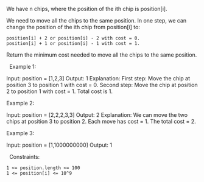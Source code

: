 We have n chips, where the position of the ith chip is position[i].

We need to move all the chips to the same position. In one step, we can change the position of the ith chip from position[i] to:


	position[i] + 2 or position[i] - 2 with cost = 0.
	position[i] + 1 or position[i] - 1 with cost = 1.


Return the minimum cost needed to move all the chips to the same position.

 
Example 1:

Input: position = [1,2,3]
Output: 1
Explanation: First step: Move the chip at position 3 to position 1 with cost = 0.
Second step: Move the chip at position 2 to position 1 with cost = 1.
Total cost is 1.


Example 2:

Input: position = [2,2,2,3,3]
Output: 2
Explanation: We can move the two chips at position  3 to position 2. Each move has cost = 1. The total cost = 2.


Example 3:

Input: position = [1,1000000000]
Output: 1


 
Constraints:


	1 <= position.length <= 100
	1 <= position[i] <= 10^9

